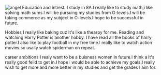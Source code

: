 
![angel](https://github.com/HANIAHAMEED/HANIAHAMEED-PROJECT/assets/158561705/73a34d6b-2183-4a3c-807a-fb7f00593094)
Education and intrest.
I study in 8A.I really like to study math,i like solving math sums.I will be pursuing my studies from O-levels.I will be taking commerce as my subject in O-levels.I hope to be successful in future.

Hobbies
I really like baking cuz It's like a thearpy for me. Reading and watching Harry Potter is another hobby. I have read all the books of harry potter.I also like to play football in my free time.I really like to watch action movies so usally watch spiderman on repeat.

career ambitions
I realy want to be a buisness women in future.I think a It's really good feild to get in.I hope i would be able to achieve my goals.I really wish to get more and more better in my studies and get the grades I aim for.
